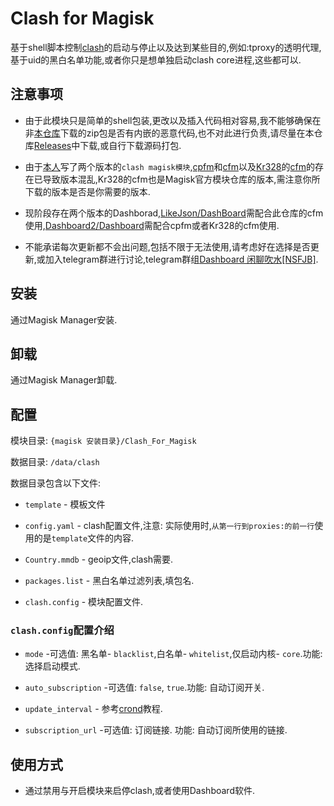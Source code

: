 # Clash for Magisk

基于shell脚本控制[clash](https://github.com/Dreamacro/clash)的启动与停止以及达到某些目的,例如:tproxy的透明代理,基于uid的黑白名单功能,或者你只是想单独启动clash core进程,这些都可以.

## 注意事项

* 由于此模块只是简单的shell包装,更改以及插入代码相对容易,我不能够确保在非[本仓库](https://github.com/kalasutra/Clash_For_Magisk)下载的zip包是否有内嵌的恶意代码,也不对此进行负责,请尽量在本仓库[Releases](https://github.com/kalasutra/Clash_For_Magisk/releases)中下载,或自行下载源码打包.

* 由于[本人](https://github.com/kalasutra)写了两个版本的`clash magisk模块`,[cpfm](https://github.com/kalasutra/Clash_For_Magisk/releases/tag/Dev)和[cfm](https://github.com/kalasutra/Clash_For_Magisk)以及[Kr328](https://github.com/Kr328)的[cfm](https://github.com/Kr328/ClashForMagisk)的存在已导致版本混乱,Kr328的cfm也是Magisk官方模块仓库的版本,需注意你所下载的版本是否是你需要的版本.

* 现阶段存在两个版本的Dashborad,[LikeJson/DashBoard](https://github.com/LikeJson/DashBoard)需配合此仓库的cfm使用,[Dashboard2/Dashboard](https://github.com/Dashboard2/Dashboard)需配合cpfm或者Kr328的cfm使用.

* 不能承诺每次更新都不会出问题,包括不限于无法使用,请考虑好在选择是否更新,或加入telegram群进行讨论,telegram群组[Dashboard 闲聊吹水[NSFJB]](https://t.me/blowH2O).

## 安装

通过Magisk Manager安装.

## 卸载

通过Magisk Manager卸载.

## 配置

模块目录: `{magisk 安装目录}/Clash_For_Magisk`

数据目录: `/data/clash`

数据目录包含以下文件:

* `template` - 模板文件

* `config.yaml` - clash配置文件,注意: 实际使用时,`从第一行到proxies:的前一行`使用的是`template`文件的内容.

* `Country.mmdb` - geoip文件,clash需要.

* `packages.list` - 黑白名单过滤列表,填包名.

* `clash.config` - 模块配置文件.

### `clash.config`配置介绍

* `mode` -可选值: 黑名单- `blacklist`,白名单-  `whitelist`,仅启动内核- `core`.功能: 选择启动模式.

* `auto_subscription` -可选值: `false`, `true`.功能: 自动订阅开关.

* `update_interval` - 参考[crond](https://www.runoob.com/w3cnote/linux-crontab-tasks.html)教程.

* `subscription_url` -可选值: 订阅链接. 功能: 自动订阅所使用的链接.

## 使用方式

* 通过禁用与开启模块来启停clash,或者使用Dashboard软件.
